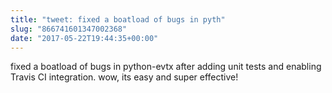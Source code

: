 ```yaml
---
title: "tweet: fixed a boatload of bugs in pyth"
slug: "866741601347002368"
date: "2017-05-22T19:44:35+00:00"
---
```

fixed a boatload of bugs in python-evtx after adding unit tests and enabling Travis CI integration. wow, its easy and super effective!